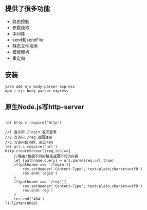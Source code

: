 
## 提供了很多功能

* 路由控制
* 参数获取
* 中间件
* send和sendFile
* 静态文件服务
* 模板解析
* 重定向


## 安装

```
yarn add ejs body-parser express
npm i ejs body-parser express
```


## 原生Node.js写http-server

```

let http = require('http')

//1.当访问 /login 返回登录
//2.当访问 /reg 返回注册
//3.当访问其他时，返回404
let url = require('url')
http.createServer((req,res)=>{
    //路由:根据不同的路径返回不同的内容
    let {pathname,query} = url.parse(req.url,true)
    if(pathname === '/login'){
        res.setHeader('Content-Type','text/plain;charset=utf8')
        res.end('login')
    }
    if(pathname === '/reg'){
        res.setHeader('Content-Type','text/plain;charset=utf8')
        res.end('reg')
    }
    res.end('404')
}).listen(8088)

```


